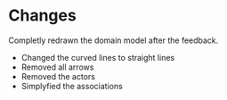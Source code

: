 # Changes

Completly redrawn the domain model after the feedback.
* Changed the curved lines to straight lines
* Removed all arrows
* Removed the actors
* Simplyfied the associations

